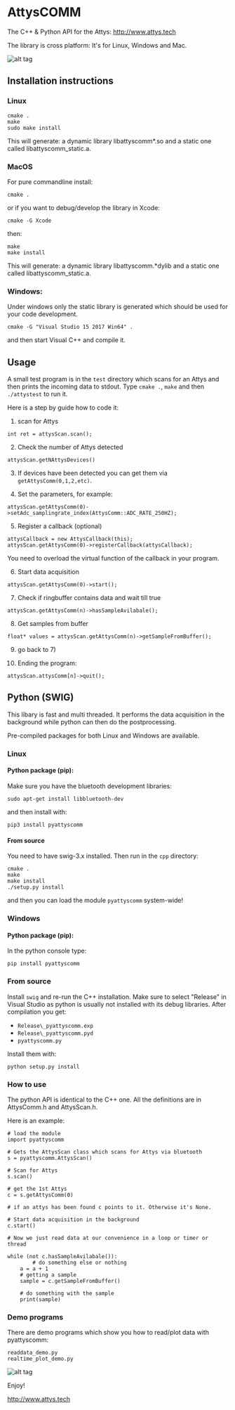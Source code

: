 # AttysCOMM

The C++ & Python API for the Attys: http://www.attys.tech

The library is cross platform: It's for Linux, Windows and Mac.

![alt tag](ecu_attys_daq_board.png)

## Installation instructions

### Linux

```
cmake .
make
sudo make install
```

This will generate: a dynamic library libattyscomm*.so and a static
one called libattyscomm_static.a.


### MacOS

For pure commandline install:
```
cmake .
```
or if you want to debug/develop the library in Xcode:
```
cmake -G Xcode
```
then:
```
make
make install
```

This will generate: a dynamic library libattyscomm.*dylib and a static
one called libattyscomm_static.a.



### Windows:
Under windows only the static library is generated which
should be used for your code development.
```
cmake -G "Visual Studio 15 2017 Win64" .
```
and then start Visual C++ and compile it.


## Usage

A small test program is in the `test` directory which scans
for an Attys and then prints the incoming data to stdout.
Type `cmake .`, `make` and then `./attystest` to run it.

Here is a step by guide how to code it:

1. scan for Attys
```
int ret = attysScan.scan();
```

2. Check the number of Attys detected
```
attysScan.getNAttysDevices()
```

3. If devices have been detected you can get them via
`getAttysComm(0,1,2,etc)`.

4. Set the parameters, for example:
```
attysScan.getAttysComm(0)->setAdc_samplingrate_index(AttysComm::ADC_RATE_250HZ);
```

5. Register a callback (optional)
```
attysCallback = new AttysCallback(this);
attysScan.getAttysComm(0)->registerCallback(attysCallback);
```
You need to overload the virtual function of the callback in your program.

6. Start data acquisition
```
attysScan.getAttysComm(0)->start();
```

7. Check if ringbuffer contains data and wait till true
```
attysScan.getAttysComm(n)->hasSampleAvilabale();
```

8. Get samples from buffer
```
float* values = attysScan.getAttysComm(n)->getSampleFromBuffer();
```

9. go back to 7)

10. Ending the program:
```
attysScan.attysComm[n]->quit();
```


## Python (SWIG)

This libary is fast and multi threaded. It performs
the data acquisition in the background while python can then
do the postprocessing.

Pre-compiled packages for both Linux and Windows are available.

### Linux

#### Python package (pip):

Make sure you have the bluetooth development libraries:
```
sudo apt-get install libbluetooth-dev
```
and then install with:

```
pip3 install pyattyscomm
```

#### From source

You need to have swig-3.x installed. Then run in the `cpp` directory:

```
cmake .
make
make install
./setup.py install
```

and then you can load the module `pyattyscomm` system-wide!


### Windows

#### Python package (pip):

In the python console type:

```
pip install pyattyscomm
```

### From source

Install `swig` and re-run the C++ installation.
Make sure to select "Release" in Visual Studio as python
is usually not installed with its debug libraries.
After compilation you get:

- `Release\_pyattyscomm.exp`
- `Release\_pyattyscomm.pyd`
- `pyattyscomm.py`

Install them with:
```
python setup.py install
```

### How to use

The python API is identical to the C++ one.
All the definitions are in AttysComm.h and AttysScan.h.

Here is an example:

```
# load the module
import pyattyscomm

# Gets the AttysScan class which scans for Attys via bluetooth
s = pyattyscomm.AttysScan()

# Scan for Attys
s.scan()

# get the 1st Attys
c = s.getAttysComm(0)

# if an attys has been found c points to it. Otherwise it's None.

# Start data acquisition in the background
c.start()

# Now we just read data at our convenience in a loop or timer or thread

while (not c.hasSampleAvilabale()):
        # do something else or nothing
	a = a + 1
    # getting a sample
    sample = c.getSampleFromBuffer()

    # do something with the sample
    print(sample)
```

### Demo programs

There are demo programs which show you how to read/plot data with pyattyscomm:

```
readdata_demo.py
realtime_plot_demo.py
```


![alt tag](pyattyscomm.png)


Enjoy!

http://www.attys.tech
